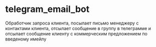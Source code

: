 # telegram_email_bot
Обработчик запроса клиента, посылает письмо менеджеру с контактами клиента, отсылает сообщение в группу в телеграмме и отсылает сообщение клиенту с коммерческим предложением по введеному имейлу 
